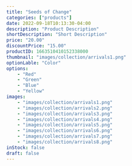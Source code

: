 ```yaml
---
title: "Seeds of Change"
categories: ["products"]
date: 2022-09-18T10:13:30-04:00
description: "Product Description"
shortDescription: "Short Description"
price: "20.00"
discountPrice: "15.00"
productID: 1663510410152338000
thumbnail: "images/collection/arrivals1.png"
optionLable: "Color"
options:
    - "Red"
    - "Green"
    - "Blue"
    - "Yellow"
images:
    - "images/collection/arrivals1.png"
    - "images/collection/arrivals2.png"
    - "images/collection/arrivals3.png"
    - "images/collection/arrivals4.png"
    - "images/collection/arrivals5.png"
    - "images/collection/arrivals6.png"
    - "images/collection/arrivals7.png"
    - "images/collection/arrivals8.png"
inStock: false
draft: false
---
```



